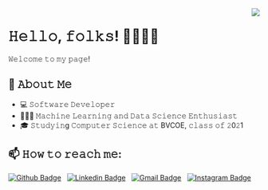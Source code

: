 <!--[![Header]()]()-->
<img  align='right' src="https://i.imgur.com/bBjRG5Km.png">

# 𝙷𝚎𝚕𝚕𝚘, 𝚏𝚘𝚕𝚔𝚜! 👋👨🏻‍💻
𝚆𝚎𝚕𝚌𝚘𝚖𝚎 𝚝𝚘 𝚖𝚢 𝚙𝚊𝚐𝚎!

## :book: 𝙰𝚋𝚘𝚞𝚝 𝙼𝚎
- 💻 𝚂𝚘𝚏𝚝𝚠𝚊𝚛𝚎 𝙳𝚎𝚟𝚎𝚕𝚘𝚙𝚎𝚛
- 👨🏻‍💻 𝙼𝚊𝚌𝚑𝚒𝚗𝚎 𝙻𝚎𝚊𝚛𝚗𝚒𝚗𝚐 𝚊𝚗𝚍 𝙳𝚊𝚝𝚊 𝚂𝚌𝚒𝚎𝚗𝚌𝚎 𝙴𝚗𝚝𝚑𝚞𝚜𝚒𝚊𝚜𝚝
- 🎓 𝚂𝚝𝚞𝚍𝚢𝚒𝚗g 𝙲𝚘𝚖𝚙𝚞𝚝𝚎𝚛 𝚂𝚌𝚒𝚎𝚗𝚌𝚎 𝚊𝚝 BVCOE, 𝚌𝚕𝚊𝚜𝚜 𝚘𝚏 𝟸0𝟸1

## 📫 𝙷𝚘𝚠 𝚝𝚘 𝚛𝚎𝚊𝚌𝚑 𝚖𝚎:

[![Github Badge](https://img.shields.io/badge/-NamitJoshi-100000?style=flat-square&logo=github&logoColor=white)](https://github.com/Namit-Joshi)
&nbsp;
[![Linkedin Badge](https://img.shields.io/badge/-namitjoshi-blue?style=flat-square&logo=Linkedin&logoColor=white)](https://www.linkedin.com/in/namit-joshi/)
&nbsp;
[![Gmail Badge](https://img.shields.io/badge/-joshi.namit10@gmail.com-c14438?style=flat-square&logo=Gmail&logoColor=white)](mailto:joshi.namit10@gmail.com)
&nbsp;
[![Instagram Badge](https://img.shields.io/badge/-namit.joshi10-F44747?style=flat-square&labelColor=F44747&logo=instagram&logoColor=white)](https://www.instagram.com/namit10_/)
&nbsp;
